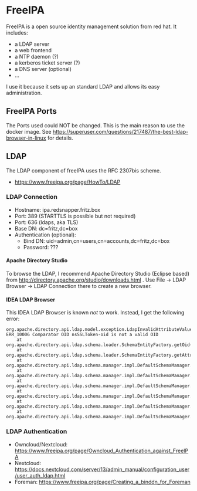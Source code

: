 # FreeIPA

FreeIPA is a open source identity management solution from red hat. It includes:

* a LDAP server
* a web frontend
* a NTP daemon (?)
* a kerberos ticket server (?)
* a DNS server (optional)
* ...

I use it because it sets up an standard LDAP and allows its easy administration.

## FreeIPA Ports

The Ports used could NOT be changed. This is the main reason to use the docker 
image. See https://superuser.com/questions/217487/the-best-ldap-browser-in-linux 
for details.

## LDAP

The LDAP component of freeIPA uses the RFC 2307bis scheme.

* https://www.freeipa.org/page/HowTo/LDAP

### LDAP Connection

* Hostname: ipa.redsnapper.fritz.box
* Port: 389 (STARTTLS is possible but not required)
* Port: 636 (ldaps, aka TLS)
* Base DN: dc=fritz,dc=box
* Authentication (optional):
  + Bind DN: uid=admin,cn=users,cn=accounts,dc=fritz,dc=box
  + Password: ???

#### Apache Directory Studio

To browse the LDAP, I recommend Apache Directory Studio (Eclipse based) from
http://directory.apache.org/studio/downloads.html . Use File -> LDAP Browser
-> LDAP Connection there to create a new browser.

#### IDEA LDAP Browser 

This IDEA LDAP Browser is known _not_ to work. Instead, I get the following 
error:

```
org.apache.directory.api.ldap.model.exception.LdapInvalidAttributeValueException: ERR_10006 Comparator OID nsSSLToken-oid is not a valid OID 
	at org.apache.directory.api.ldap.schema.loader.SchemaEntityFactory.getOid(SchemaEntityFactory.java:132)
	at org.apache.directory.api.ldap.schema.loader.SchemaEntityFactory.getAttributeType(SchemaEntityFactory.java:1003)
	at org.apache.directory.api.ldap.schema.manager.impl.DefaultSchemaManager.addAttributeTypes(DefaultSchemaManager.java:861)
	at org.apache.directory.api.ldap.schema.manager.impl.DefaultSchemaManager.addSchemaObjects(DefaultSchemaManager.java:307)
	at org.apache.directory.api.ldap.schema.manager.impl.DefaultSchemaManager.load(DefaultSchemaManager.java:811)
	at org.apache.directory.api.ldap.schema.manager.impl.DefaultSchemaManager.loadDepsFirst(DefaultSchemaManager.java:1297)
	at org.apache.directory.api.ldap.schema.manager.impl.DefaultSchemaManager.loadWithDeps(DefaultSchemaManager.java:1215)
	at org.apache.directory.api.ldap.schema.manager.impl.DefaultSchemaManager.loadAllEnabled(DefaultSchemaManager.java:1096)
```

### LDAP Authentication

* Owncloud/Nextcloud: https://www.freeipa.org/page/Owncloud_Authentication_against_FreeIPA
* Nextcloud: https://docs.nextcloud.com/server/13/admin_manual/configuration_user/user_auth_ldap.html
* Foreman: https://www.freeipa.org/page/Creating_a_binddn_for_Foreman

